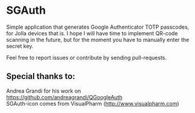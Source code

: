 SGAuth
======

Simple application that generates Google Authenticator TOTP passcodes, for Jolla devices that is. I hope I will have time to implement QR-code scanning in the future, but for the moment you have to manually enter the secret key.

Feel free to report issues or contribute by sending pull-requests. 


Special thanks to:
------------------
Andrea Grandi for his work on https://github.com/andreagrandi/QGoogleAuth  
SGAuth-icon comes from VisualPharm (http://www.visualpharm.com)  

